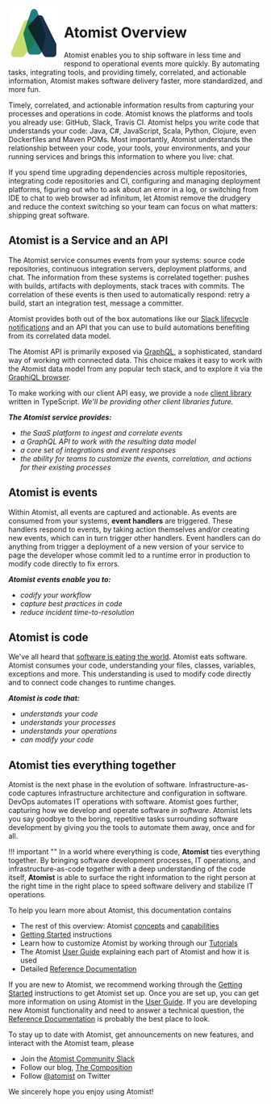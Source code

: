 <img style="float:left; margin-top:7px; margin-right:10px; margin-bottom:10px; margin-left:0px;" src="images/atomist-logo.png" height="100px" width="100px" alt="Atomist logo"/>

# Atomist Overview

Atomist enables you to ship software in less time and respond to
operational events more quickly.  By automating tasks, integrating
tools, and providing timely, correlated, and actionable information,
Atomist makes software delivery faster, more standardized, and more
fun.

Timely, correlated, and actionable information results from capturing
your processes and operations in code.  Atomist knows the platforms
and tools you already use: GitHub, Slack, Travis CI.  Atomist
helps you write code that understands your code: Java, C#, JavaScript, Scala, Python, Clojure,
even Dockerfiles and Maven POMs.  Most importantly, Atomist
understands the relationship between your code, your tools, your
environments, and your running services and brings this information to
where you live: chat.

If you spend time upgrading dependencies across multiple repositories,
integrating code repositories and CI, configuring and managing
deployment platforms, figuring out who to ask about an error in a log,
or switching from IDE to chat to web browser ad infinitum, let Atomist
remove the drudgery and reduce the context switching so your team can
focus on what matters: shipping great software.

## Atomist is a Service and an API

The Atomist service consumes events from your systems: source code
repositories, continuous integration servers, deployment platforms,
and chat.  The information from these systems is correlated together:
pushes with builds, artifacts with deployments, stack traces with
commits.  The correlation of these events is then used to
automatically respond: retry a build, start an integration test,
message a committer.

Atomist provides both out of the box automations like our [Slack lifecycle notifications](https://the-composition.com/move-fast-and-dont-break-things-run-development-from-slack-3e4de5318e3f) and an API that you can use to build automations benefiting from its correlated data model. 

The Atomist API is primarily exposed via [GraphQL](http://graphql.org), a sophisticated, standard way of working with connected data. This choice makes it easy to work with the Atomist data model from any popular tech stack, and to explore it via the [GraphiQL browser](https://github.com/graphql/graphiql).

To make working with our client API easy, we provide a `node` [client library](https://github.com/atomist/automation-client-ts) written in TypeScript. 
*We'll be providing other client libraries future.*

***The Atomist service provides:***

-   *the SaaS platform to ingest and correlate events*
-   *a GraphQL API to work with the resulting data model*
-   *a core set of integrations and event responses*
-   *the ability for teams to customize the events, correlation, and
    actions for their existing processes*

## Atomist is events

Within Atomist, all events are captured and actionable.  As events are
consumed from your systems, **event handlers** are triggered.  These
handlers respond to events, by taking action themselves and/or
creating new events, which can in turn trigger other handlers.  Event
handlers can do anything from trigger a deployment of a new version of
your service to page the developer whose commit led to a runtime error
in production to modify code directly to fix errors.

***Atomist events enable you to:***

-   *codify your workflow*
-   *capture best practices in code*
-   *reduce incident time-to-resolution*

## Atomist is code

We've all heard that [software is eating the world][eating].  Atomist
eats software.  Atomist consumes your code, understanding your files,
classes, variables, exceptions and more.  This understanding is used
to modify code directly and to connect code changes to runtime
changes.

[eating]: https://a16z.com/2016/08/20/why-software-is-eating-the-world/

***Atomist is code that:***

-   *understands <span class="highlight">your</span> code*
-   *understands your processes*
-   *understands your operations*
-   *can <span class="highlight">modify</span> your code*

## Atomist ties everything together

Atomist is the next phase in the evolution of software.
Infrastructure-as-code captures infrastructure architecture and
configuration in software.  DevOps automates IT operations with
software.  Atomist goes further, capturing how we develop and operate
software *in software*.  Atomist lets you say goodbye to the boring,
repetitive tasks surrounding software development by giving you the
tools to automate them away, once and for all.

!!! important ""
    <span class="major-point">In a world where everything is code,
    **Atomist** ties everything together.  By bringing software
    development processes, IT operations, and infrastructure-as-code
    together with a deep understanding of the code itself, **Atomist**
    is able to surface the right information to the right person at
    the right time in the right place to speed software delivery and
    stabilize IT operations.</span>

To help you learn more about Atomist, this documentation contains

-   The rest of this overview: Atomist [concepts][]
    and [capabilities][]
-   [Getting Started][getting-started] instructions
-   Learn how to customize Atomist by working through
    our [Tutorials][tutorials]
-   The Atomist [User Guide][user-guide] explaining each part of
    Atomist and how it is used
-   Detailed [Reference Documentation][refdoc]

If you are new to Atomist, we recommend working through
the [Getting Started][getting-started] instructions to get Atomist set
up.  Once you are set up, you can get more information on using
Atomist in the [User Guide][user-guide].  If you are developing new
Atomist functionality and need to answer a technical question,
the [Reference Documentation][refdoc] is probably the best place to
look.

[concepts]: concepts.md (Overview - Atomist Concepts)
[capabilities]: capabilities.md (Overview - Atomist Capabilities)
[getting-started]: getting-started/index.md (Atomist Getting Started)
[tutorials]: tutorials/index.md (Atomist Tutorials)
[user-guide]: user-guide/index.md (Atomist User Guide)
[refdoc]: reference/index.md (Atomist Reference Documentation)

To stay up to date with Atomist, get announcements on new features,
and interact with the Atomist team, please

-   Join the [Atomist Community Slack][slack]
-   Follow our blog, [The Composition][composition]
-   Follow [@atomist][twitter] on Twitter

[slack]: https://join.atomist.com/ (Atomist Community Slack)
[composition]: https://the-composition.com/ (Atomist Blog)
[twitter]: https://twitter.com/atomist (@atomist on Twitter)

We sincerely hope you enjoy using Atomist!
